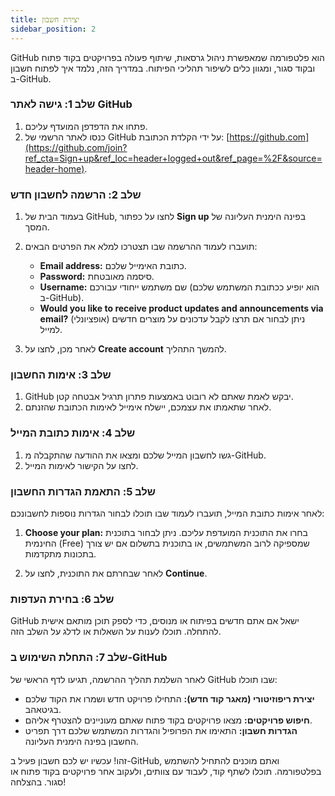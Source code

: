 ```yaml
---
title: יצירת חשבון
sidebar_position: 2
---
```


GitHub הוא פלטפורמה שמאפשרת ניהול גרסאות, שיתוף פעולה בפרויקטים בקוד פתוח ובקוד סגור, ומגוון כלים לשיפור תהליכי הפיתוח. במדריך הזה, נלמד איך לפתוח חשבון ב-GitHub.

### שלב 1: גישה לאתר GitHub

1. פתחו את הדפדפן המועדף עליכם.
2. כנסו לאתר הרשמי של GitHub על ידי הקלדת הכתובת: [https://github.com](https://github.com/join?ref_cta=Sign+up&ref_loc=header+logged+out&ref_page=%2F&source=header-home).

### שלב 2: הרשמה לחשבון חדש

1. בעמוד הבית של GitHub, לחצו על כפתור **Sign up** בפינה הימנית העליונה של המסך.

2. תועברו לעמוד ההרשמה שבו תצטרכו למלא את הפרטים הבאים:
   - **Email address:** כתובת האימייל שלכם.
   - **Password:** סיסמה מאובטחת.
   - **Username:** שם משתמש ייחודי עבורכם (הוא יופיע ככתובת המשתמש שלכם ב-GitHub).
   - **Would you like to receive product updates and announcements via email?** (אופציונלי) ניתן לבחור אם תרצו לקבל עדכונים על מוצרים חדשים למייל.

3. לאחר מכן, לחצו על **Create account** להמשך התהליך.

### שלב 3: אימות החשבון

1. GitHub יבקש לאמת שאתם לא רובוט באמצעות פתרון תרגיל אבטחה קטן.
2. לאחר שתאמתו את עצמכם, יישלח אימייל לאימות הכתובת שהזנתם.

### שלב 4: אימות כתובת המייל

1. גשו לחשבון המייל שלכם ומצאו את ההודעה שהתקבלה מ-GitHub.
2. לחצו על הקישור לאימות המייל.

### שלב 5: התאמת הגדרות החשבון

לאחר אימות כתובת המייל, תועברו לעמוד שבו תוכלו לבחור הגדרות נוספות לחשבונכם:

1. **Choose your plan:** בחרו את התוכנית המועדפת עליכם. ניתן לבחור בתוכנית החינמית (Free) שמספיקה לרוב המשתמשים, או בתוכנית בתשלום אם יש צורך בתכונות מתקדמות.
   
2. לאחר שבחרתם את התוכנית, לחצו על **Continue**.

### שלב 6: בחירת העדפות

GitHub ישאל אם אתם חדשים בפיתוח או מנוסים, כדי לספק תוכן מותאם אישית להתחלה. תוכלו לענות על השאלות או לדלג על השלב הזה.

### שלב 7: התחלת השימוש ב-GitHub

לאחר השלמת תהליך ההרשמה, תגיעו לדף הראשי של GitHub שבו תוכלו:

- **יצירת ריפוזיטורי (מאגר קוד חדש):** התחילו פרויקט חדש ושמרו את הקוד שלכם בגיטאהב.
- **חיפוש פרויקטים:** מצאו פרויקטים בקוד פתוח שאתם מעוניינים להצטרף אליהם.
- **הגדרות חשבון:** התאימו את הפרופיל והגדרות המשתמש שלכם דרך תפריט החשבון בפינה הימנית העליונה.

זהו! עכשיו יש לכם חשבון פעיל ב-GitHub, ואתם מוכנים להתחיל להשתמש בפלטפורמה. תוכלו לשתף קוד, לעבוד עם צוותים, ולעקוב אחר פרויקטים בקוד פתוח או סגור. בהצלחה!